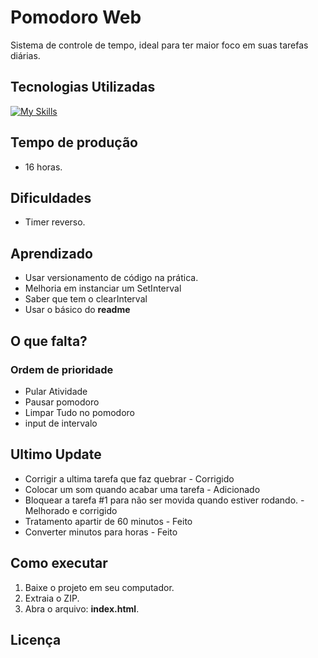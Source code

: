 # Pomodoro Web
Sistema de controle de tempo, ideal para ter maior foco em suas tarefas diárias.
## Tecnologias Utilizadas
[![My Skills](https://skillicons.dev/icons?i=html,css,javascript)](https://gunthercloud.com.br)

## Tempo de produção
- 16 horas.

## Dificuldades
- Timer reverso.

## Aprendizado
- Usar versionamento de código na prática.
- Melhoria em instanciar um SetInterval
- Saber que tem o clearInterval
- Usar o básico do **readme**
## O que falta?
### Ordem de prioridade
- Pular Atividade
- Pausar pomodoro
- Limpar Tudo no pomodoro
- input de intervalo

## Ultimo Update
- Corrigir a ultima tarefa que faz quebrar - Corrigido
- Colocar um som quando acabar uma tarefa - Adicionado
- Bloquear a tarefa #1 para não ser movida quando estiver rodando. - Melhorado e corrigido
- Tratamento apartir de 60 minutos - Feito
- Converter minutos para horas - Feito

## Como executar

1. Baixe o projeto em seu computador.
2. Extraia o ZIP.
3. Abra o arquivo: **index.html**.

## Licença